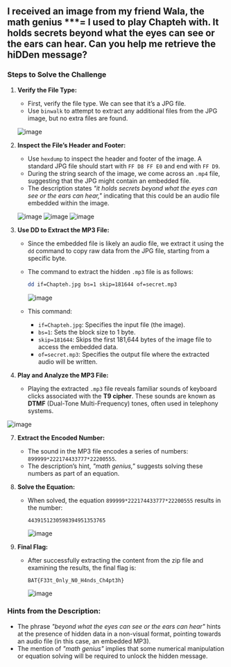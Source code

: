 ## I received an image from my friend Wala, the math genius ***= I used to play Chapteh with. It holds secrets beyond what the eyes can see or the ears can hear. Can you help me retrieve the hiDDen message?  





### Steps to Solve the Challenge

1. **Verify the File Type:**
   - First, verify the file type. We can see that it’s a JPG file.
   - Use `binwalk` to attempt to extract any additional files from the JPG image, but no extra files are found.
     
   ![image](https://github.com/user-attachments/assets/487bc29a-7b58-4133-88c2-34c942ddc8e6)
  

3. **Inspect the File’s Header and Footer:**
   - Use `hexdump` to inspect the header and footer of the image. A standard JPG file should start with `FF D8 FF E0` and end with `FF D9`.
   - During the string search of the image, we come across an `.mp4` file, suggesting that the JPG might contain an embedded file.
   - The description states *"it holds secrets beyond what the eyes can see or the ears can hear,"* indicating that this could be an audio file embedded within the image.
  
   ![image](https://github.com/user-attachments/assets/451b118e-3a71-4dac-bbb6-be66aee8dd7e)
 ![image](https://github.com/user-attachments/assets/9e8d39bf-4283-4e78-8dc8-2e33061d20bc)
  ![image](https://github.com/user-attachments/assets/d74454b3-ff9b-42ea-940a-f415da3a1fd0)


5. **Use DD to Extract the MP3 File:**
   - Since the embedded file is likely an audio file, we extract it using the `dd` command to copy raw data from the JPG file, starting from a specific byte.
   - The command to extract the hidden `.mp3` file is as follows:
     ```bash
     dd if=Chapteh.jpg bs=1 skip=181644 of=secret.mp3
     ```

     ![image](https://github.com/user-attachments/assets/11600335-ef87-4ac4-a82d-718e911c3dd0)

   - This command:
     - `if=Chapteh.jpg`: Specifies the input file (the image).
     - `bs=1`: Sets the block size to 1 byte.
     - `skip=181644`: Skips the first 181,644 bytes of the image file to access the embedded data.
     - `of=secret.mp3`: Specifies the output file where the extracted audio will be written.
     
6. **Play and Analyze the MP3 File:**
   - Playing the extracted `.mp3` file reveals familiar sounds of keyboard clicks associated with the **T9 cipher**. These sounds are known as **DTMF** (Dual-Tone Multi-Frequency) tones, often used in telephony systems.

  ![image](https://github.com/user-attachments/assets/ecc771f4-d5d7-4171-85b2-35859ed381b6)

   
7. **Extract the Encoded Number:**
   - The sound in the MP3 file encodes a series of numbers: `899999*222174433777*22200555`.
   - The description’s hint, *"math genius,"* suggests solving these numbers as part of an equation.

8. **Solve the Equation:**
   - When solved, the equation `899999*222174433777*22200555` results in the number:
     ```
     4439151230598394951353765
     ```
     ![image](https://github.com/user-attachments/assets/e737478c-9e06-494b-a5e1-cf8c6b6a54d9)


9. **Final Flag:**
   - After successfully extracting the content from the zip file and examining the results, the final flag is:
     ```
     BAT{F33t_0nly_N0_H4nds_Ch4pt3h}
     ```

     ![image](https://github.com/user-attachments/assets/4d3f6fe6-5acd-4250-8f5f-0cfe61cb4562)


### Hints from the Description:
- The phrase *"beyond what the eyes can see or the ears can hear"* hints at the presence of hidden data in a non-visual format, pointing towards an audio file (in this case, an embedded MP3).
- The mention of *"math genius"* implies that some numerical manipulation or equation solving will be required to unlock the hidden message.

